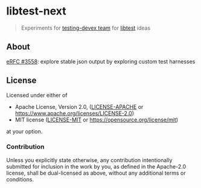 # libtest-next

> Experiments for [testing-devex team](https://www.rust-lang.org/governance/teams/dev-tools#team-testing-devex) for [libtest](https://doc.rust-lang.org/stable/test/) ideas

## About

[eRFC #3558](https://github.com/rust-lang/rfcs/pull/3558): explore stable json output by exploring custom test harnesses

## License

Licensed under either of

* Apache License, Version 2.0, ([LICENSE-APACHE](LICENSE-APACHE) or <https://www.apache.org/licenses/LICENSE-2.0>)
* MIT license ([LICENSE-MIT](LICENSE-MIT) or <https://opensource.org/license/mit>)

at your option.

### Contribution

Unless you explicitly state otherwise, any contribution intentionally
submitted for inclusion in the work by you, as defined in the Apache-2.0
license, shall be dual-licensed as above, without any additional terms or
conditions.
